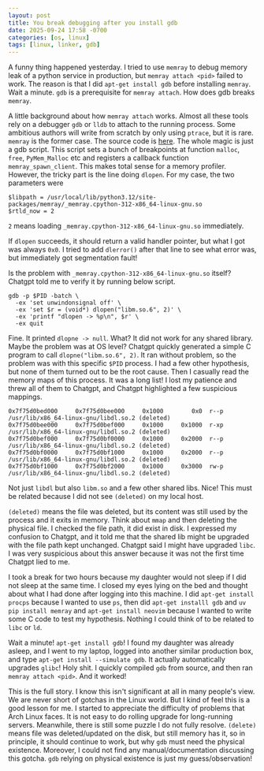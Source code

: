 ```yaml
---
layout: post
title: You break debugging after you install gdb
date: 2025-09-24 17:58 -0700
categories: [os, linux]
tags: [linux, linker, gdb]
---
```


A funny thing happened yesterday. I tried to use `memray` to debug memory leak
of a python service in production, but `memray attach <pid>` failed to work.
The reason is that I did `apt-get install gdb` before installing `memray`. Wait
a minute. `gdb` is a prerequisite for `memray attach`. How does gdb breaks
`memray`.

A little background about how `memray attach` works. Almost all these tools
rely on a debugger `gdb` or `lldb` to attach to the running process. Some
ambitious authors will write from scratch by only using `ptrace`, but it is
rare. `memray` is the former case. The source code is
[here](https://github.com/bloomberg/memray/blob/d8b6d005c4039e8850ac7906b5d606cad2d27747/src/memray/commands/_attach.gdb#L38).
The whole magic is just a gdb script. This script sets a bunch of breakpoints
at function `malloc`, `free`, `PyMem_Malloc` etc and registers a callback
function `memray_spawn_client`. This makes total sense for a memory profiler.
However, the tricky part is the line doing `dlopen`. For my case, the two
parameters were

```
$libpath = /usr/local/lib/python3.12/site-packages/memray/_memray.cpython-312-x86_64-linux-gnu.so
$rtld_now = 2
```

`2` means loading `_memray.cpython-312-x86_64-linux-gnu.so` immediately.

If `dlopen` succeeds, it should return a valid handler pointer, but what I got
was always `0x0`. I tried to add `dlerror()` after that line to see what error
was, but immediately got segmentation fault!

Is the problem with `_memray.cpython-312-x86_64-linux-gnu.so` itself? Chatgpt
told me to verify it by running below script.

```
gdb -p $PID -batch \
  -ex 'set unwindonsignal off' \
  -ex 'set $r = (void*) dlopen("libm.so.6", 2)' \
  -ex 'printf "dlopen -> %p\n", $r' \
  -ex quit
```

Fine. It printed `dlopne -> null`. What? It did not work for any shared
library. Maybe the problem was at OS level? Chatgpt quickly generated a simple
C program to call `dlopne("libm.so.6", 2)`. It ran without problem, so the
problem was with this specific `$PID` process. I had a few other hypothesis,
but none of them turned out to be the root cause. Then I casually read the
memory maps of this process. It was a long list! I lost my patience and threw
all of them to Chatgpt, and Chatgpt highlighted a few suspicious mappings.

```
0x7f75d0bed000     0x7f75d0bee000     0x1000        0x0  r--p   /usr/lib/x86_64-linux-gnu/libdl.so.2 (deleted)
0x7f75d0bee000     0x7f75d0bef000     0x1000     0x1000  r-xp   /usr/lib/x86_64-linux-gnu/libdl.so.2 (deleted)
0x7f75d0bef000     0x7f75d0bf0000     0x1000     0x2000  r--p   /usr/lib/x86_64-linux-gnu/libdl.so.2 (deleted)
0x7f75d0bf0000     0x7f75d0bf1000     0x1000     0x2000  r--p   /usr/lib/x86_64-linux-gnu/libdl.so.2 (deleted)
0x7f75d0bf1000     0x7f75d0bf2000     0x1000     0x3000  rw-p   /usr/lib/x86_64-linux-gnu/libdl.so.2 (deleted)
```

Not just `libdl` but also `libm.so` and a few other shared libs. Nice! This
must be related because I did not see `(deleted)` on my local host.

`(deleted)` means the file was deleted, but its content was still used by the
process and it exits in memory. Think about `mmap` and then deleting the
physical file. I checked the file path, it did exist in disk. I expressed my
confusion to Chatgpt, and it told me that the shared lib might be upgraded with
the file path kept unchanged. Chatgpt said I might have upgraded `libc`. I was
very suspicious about this answer because it was not the first time Chatgpt
lied to me.

I took a break for two hours because my daughter would not sleep if I did not
sleep at the same time. I closed my eyes lying on the bed and thought about
what I had done after logging into this machine. I did `apt-get install procps`
because I wanted to use `ps`, then did `apt-get installl gdb` and
`uv pip install memray` and `apt-get install neovim` because I wanted to write
some C code to test my hypothesis. Nothing I could think of to be related to
`libc` or `ld`.

Wait a minute! `apt-get install gdb`! I found my daughter was already asleep,
and I went to my laptop, logged into another similar production box, and type
`apt-get install --simulate gdb`. It actually automatically upgrades `glibc`!
Holy shit. I quickly compiled `gdb` from source, and then ran
`memray attach <pid>`. And it worked!

This is the full story. I know this isn't significant at all in many people's
view. We are never short of gotchas in the Linux world. But I kind of feel this
is a good lesson for me. I started to appreciate the difficulty of problems
that Arch Linux faces. It is not easy to do rolling upgrade for long-running
servers. Meanwhile, there is still some puzzle I do not fully resolve.
`(delete)` means file was deleted/updated on the disk, but still memory has it,
so in principle, it should continue to work, but why `gdb` must need the
physical existence. Moreover, I could not find any manual/documentation
discussing this gotcha. `gdb` relying on physical existence is just my
guess/observation!
